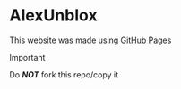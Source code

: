 # AlexUnblox
This website was made using [GitHub Pages](https://pages.github.com/)
> [!important]
> Do _**NOT**_ fork this repo/copy it

